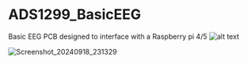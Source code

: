 # ADS1299_BasicEEG
Basic EEG PCB designed to interface with a Raspberry pi 4/5
![alt text](BioamplifierF.png)


![Screenshot_20240918_231329](https://github.com/user-attachments/assets/83450fe3-0656-45b9-ade6-f34386478898)
